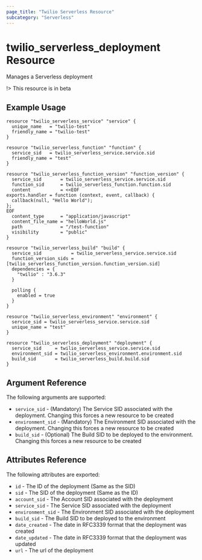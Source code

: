 ```yaml
---
page_title: "Twilio Serverless Resource"
subcategory: "Serverless"
---
```


# twilio_serverless_deployment Resource

Manages a Serverless deployment

!> This resource is in beta

## Example Usage

```hcl
resource "twilio_serverless_service" "service" {
  unique_name   = "twilio-test"
  friendly_name = "twilio-test"
}

resource "twilio_serverless_function" "function" {
  service_sid   = twilio_serverless_service.service.sid
  friendly_name = "test"
}

resource "twilio_serverless_function_version" "function_version" {
  service_sid       = twilio_serverless_service.service.sid
  function_sid      = twilio_serverless_function.function.sid
  content           = <<EOF
exports.handler = function (context, event, callback) {
  callback(null, "Hello World");
};
EOF
  content_type      = "application/javascript"
  content_file_name = "helloWorld.js"
  path              = "/test-function"
  visibility        = "public"
}

resource "twilio_serverless_build" "build" {
  service_sid           = twilio_serverless_service.service.sid
  function_version_sids = [twilio_serverless_function_version.function_version.sid]
  dependencies = {
    "twilio" : "3.6.3"
  }

  polling {
    enabled = true
  }
}

resource "twilio_serverless_environment" "environment" {
  service_sid = twilio_serverless_service.service.sid
  unique_name = "test"
}

resource "twilio_serverless_deployment" "deployment" {
  service_sid     = twilio_serverless_service.service.sid
  environment_sid = twilio_serverless_environment.environment.sid
  build_sid       = twilio_serverless_build.build.sid
}
```

## Argument Reference

The following arguments are supported:

- `service_sid` - (Mandatory) The Service SID associated with the deployment. Changing this forces a new resource to be created
- `environment_sid` - (Mandatory) The Environment SID associated with the deployment. Changing this forces a new resource to be created
- `build_sid` - (Optional) The Build SID to be deployed to the environment. Changing this forces a new resource to be created

## Attributes Reference

The following attributes are exported:

- `id` - The ID of the deployment (Same as the SID)
- `sid` - The SID of the deployment (Same as the ID)
- `account_sid` - The Account SID associated with the deployment
- `service_sid` - The Service SID associated with the deployment
- `environment_sid` - The Environment SID associated with the deployment
- `build_sid` - The Build SID to be deployed to the environment
- `date_created` - The date in RFC3339 format that the deployment was created
- `date_updated` - The date in RFC3339 format that the deployment was updated
- `url` - The url of the deployment
